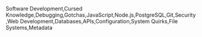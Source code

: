 Software Development,Cursed Knowledge,Debugging,Gotchas,JavaScript,Node.js,PostgreSQL,Git,Security,Web Development,Databases,APIs,Configuration,System Quirks,File Systems,Metadata
